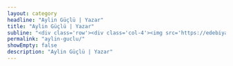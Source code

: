 ```yaml
---
layout: category
headline: "Aylin Güçlü | Yazar"
title: "Aylin Güçlü | Yazar"
subline: "<div class='row'><div class='col-4'><img src='https://edebiyatyarismalari.com/images/yazarlar/aylin-guclu.jpg' alt='aylin güçlü' /></div><div class='col-8'>Bahçeşehir Üniversitesi sosyoloji bölümü öğrencisiyim, 22 yaşındayım. Kendimi bildim bileli edebiyata ilgim var. Şiir, öykü ve deneme türlerinde yazılar yazmayı seviyorum. <br> <a href='https://www.instagram.com/aylinguclu._/' target='_blank' class='gtag'>Aylin Güçlü | Instagram</a></div></div>"
permalink: "aylin-guclu/"
showEmpty: false
description: "Aylin Güçlü | Yazar"
---
```



